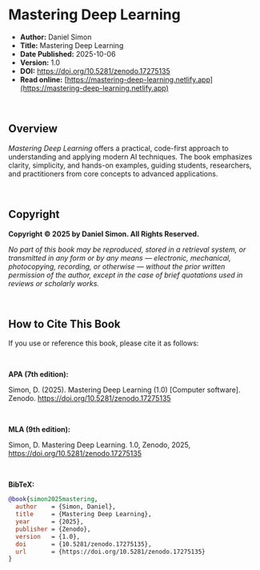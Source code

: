 # Mastering Deep Learning

- **Author:** Daniel Simon
- **Title:** Mastering Deep Learning
- **Date Published:** 2025-10-06
- **Version:** 1.0
- **DOI:** https://doi.org/10.5281/zenodo.17275135
- **Read online:** [https://mastering-deep-learning.netlify.app](https://mastering-deep-learning.netlify.app)

<br>


## Overview

*Mastering Deep Learning* offers a practical, code-first approach to understanding and applying modern AI techniques. The book emphasizes clarity, simplicity, and hands-on examples, guiding students, researchers, and practitioners from core concepts to advanced applications.

<br>

## Copyright

**Copyright © 2025 by Daniel Simon. All Rights Reserved.**

*No part of this book may be reproduced, stored in a retrieval system, or transmitted in any form or by any means — electronic, mechanical, photocopying, recording, or otherwise — without the prior written permission of the author, except in the case of brief quotations used in reviews or scholarly works.*

<br>

## How to Cite This Book  

If you use or reference this book, please cite it as follows:

<br>

**APA (7th edition):** 

Simon, D. (2025). Mastering Deep Learning (1.0) [Computer software]. Zenodo. https://doi.org/10.5281/zenodo.17275135 

<br>

**MLA (9th edition):**

Simon, D. Mastering Deep Learning. 1.0, Zenodo, 2025, https://doi.org/10.5281/zenodo.17275135

<br>

**BibTeX:**  
```bibtex
@book{simon2025mastering,
  author    = {Simon, Daniel},
  title     = {Mastering Deep Learning},
  year      = {2025},
  publisher = {Zenodo},
  version   = {1.0},
  doi       = {10.5281/zenodo.17275135},
  url       = {https://doi.org/10.5281/zenodo.17275135}
}
```

